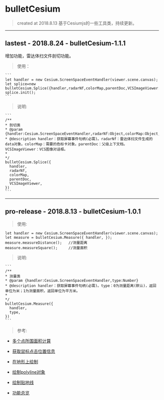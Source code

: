# bulletCesium

> created at 2018.8.13
基于Cesiumjs的一些工具类，持续更新。

******

## lastest - 2018.8.24 - bulletCesium-1.1.1

  增加功能，雷达体扫文件剖切功能。

 >使用：

    ```
    let handler = new Cesium.ScreenSpaceEventHandler(viewer.scene.canvas);
    let splice=new bulletCesium.Splice({handler,radarNf,colorMap,parentDoc,VCSImageViewer:$(document).find("#cutDiv")});
    splice.init();
    ```

 > 说明:

    ```
    /**
    * 剖切类
    * @param {handler:Cesium.ScreenSpaceEventHandler,radarNf:Object,colorMap:Object,parentDoc:Object,VCSImageViewer:Object}
    * @description handler：获取屏幕事件句柄(必需)。radarNf：雷达体扫文件生成的data对象。colorMap：需要的色标卡对象。parentDoc：父级上下文档。VCSImageViewer：VCS图像对话框。
    *  
    */
    bulletCesium.Splice({
      handler,
      radarNf,
      colorMap,
      parentDoc,
      VCSImageViewer,
    })
    ```

******

## pro-release - 2018.8.13 - bulletCesium-1.0.1

 > 使用:
   
   ```
   let handler = new Cesium.ScreenSpaceEventHandler(viewer.scene.canvas);
   let measure = bulletCesium.Measure({ handler, });
   measure.measureDistance();   //测量距离
   measure.measureSquare();     //测量面积
   ```

 > 说明:

    ```
    /**
    * 测量类
    * @param {handler:Cesium.ScreenSpaceEventHandler,type:Number}
    * @description handler：获取屏幕事件句柄(必需)。type：0为测量距离(默认)，返回单位为米；1为测量面积，返回单位为平方米。
    *  
    */
    bulletCesium.Measure({
      handler,
      type,
    })
    ```

  > 参考:

  *   [多个点所围面积计算](https://www.mathopenref.com/coordpolygonarea.html "Area of a polygon (Coordinate Geometry)")
  
  *   [获取鼠标点击位置信息](https://blog.csdn.net/qq_40288344/article/details/79012572 "Cesium 获取鼠标当前位置的模型高度，地形高度，OSGB高度，及其经纬度。")
  
  *   [在地形上绘制](https://www.wangdunwen.com/archives/34/ "在高程/地形上标绘")
  
  *   [绘制polyline对象](https://blog.csdn.net/bretgui88/article/details/79076354 "Cesium在线绘制PolyLine折线")
  
  *   [绘制贴地线](http://cesium.xin/wordpress/archives/178 "cesium编程中级(五)贴地线")
  
  *   [功能总览](https://zhuanlan.zhihu.com/p/37236165 "cesium之地图贴地量算工具效果篇")

